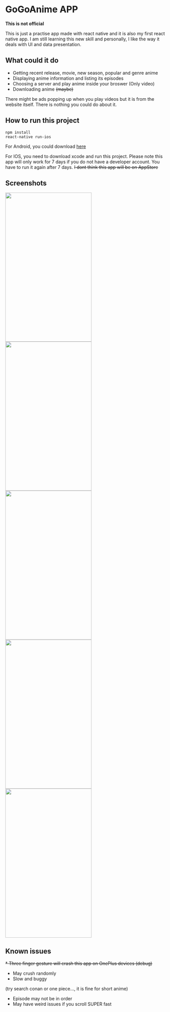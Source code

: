 # GoGoAnime APP
**This is not official**

This is just a practise app made with react native and it is also my first react native app. I am still learning this new skill and personally, I like the way it deals with UI and data presentation.

## What could it do
* Getting recent release, movie, new season, popular and genre anime
* Displaying anime information and listing its episodes
* Choosing a server and play anime inside your broswer (Only video)
* Downloading anime ~~(maybe)~~

There might be ads popping up when you play videos but it is from the website itself. There is nothing you could do about it.

## How to run this project
~~~~
npm install
react-native run-ios
~~~~
For Android, you could download [here](https://github.com/HenryQuan/React-Native-GoGoAnime/releases)

For IOS, you need to download xcode and run this project. Please note this app will only work for 7 days if you do not have a developer account. You have to run it again after 7 days. ~~I dont think this app will be on AppStore~~

## Screenshots
<img src="https://raw.githubusercontent.com/HenryQuan/React-Native-GoGoAnime/Function/screenshots/New%20Release.jpg" width="270px" height="466px" />
<img src="https://raw.githubusercontent.com/HenryQuan/React-Native-GoGoAnime/Function/screenshots/Genre.jpg" width="270px" height="466px" />
<img src="https://raw.githubusercontent.com/HenryQuan/React-Native-GoGoAnime/Function/screenshots/Info.jpg" width="270px" height="466px" />
<img src="https://raw.githubusercontent.com/HenryQuan/React-Native-GoGoAnime/Function/screenshots/WatchAnime.jpg" width="270px" height="466px" />
<img src="https://raw.githubusercontent.com/HenryQuan/React-Native-GoGoAnime/Function/screenshots/Search.jpg" width="270px" height="466px" />

## Known issues
~~* Three finger gesture will crash this app on OnePlus devices (debug)~~
* May crush randomly
* Slow and buggy 

(try search conan or one piece..., it is fine for short anime)
* Episode may not be in order
* May have weird issues if you scroll SUPER fast